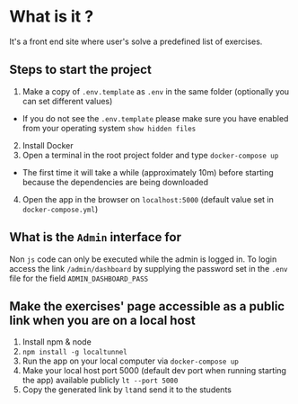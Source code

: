 # What is it ?
It's a front end site where user's solve a predefined list of exercises.

## Steps to start the project

1. Make a copy of `.env.template` as `.env` in the same folder (optionally you can set different values)
* If you do not see the `.env.template` please make sure you have enabled from your operating system `show hidden files`
2. Install Docker
3. Open a terminal in the root project folder and type `docker-compose up` 
* The first time it will take a while (approximately 10m) before starting because the dependencies are being downloaded
4. Open the app in the browser on `localhost:5000` (default value set in `docker-compose.yml`)


## What is the `Admin` interface for
Non `js` code can only be executed while the admin is logged in.
To login access the link `/admin/dashboard` by supplying the password  set in the `.env` file for the field `ADMIN_DASHBOARD_PASS`

## Make the exercises' page accessible as a public link when you are on a local host
1. Install npm & node
2. `npm install -g localtunnel`
3. Run the app on your local computer via `docker-compose up`
4. Make your local host port 5000 (default dev port when running starting the app) available publicly `lt --port 5000`
5. Copy the generated link by `lt`and send it to the students
